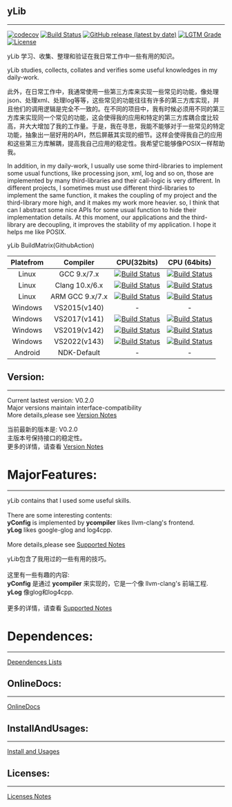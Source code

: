 <!--
 * @Author: Sky
 * @Date: 2019-10-21 13:51:28
 * @LastEditors: Sky
 * @LastEditTime: 2021-12-01 17:02:56
 * @Description: 
 -->
## yLib

****
[![codecov](https://codecov.io/gh/flyinskyin2013/yLib/branch/master/graph/badge.svg?token=CIOCB761NA)](https://codecov.io/gh/flyinskyin2013/yLib)
[![Build Status](https://img.shields.io/github/workflow/status/flyinskyin2013/yLib/linux_x64_gcc)](https://github.com/flyinskyin2013/yLib/actions?query=workflow%3Alinux_x64_gcc)
[![GitHub release (latest by date)](https://img.shields.io/github/v/release/flyinskyin2013/yLib)](https://github.com/flyinskyin2013/yLib/releases)
[![LGTM Grade](https://img.shields.io/lgtm/grade/cpp/github/flyinskyin2013/yLib)](https://lgtm.com/projects/g/flyinskyin2013/yLib)
[![License](https://img.shields.io/badge/license-BSD--3--Clause-green.svg)](License.txt) 

yLib 学习、收集、整理和验证在我日常工作中一些有用的知识。

yLib studies, collects, collates and verifies some useful knowledges in my daily-work.

此外，在日常工作中，我通常使用一些第三方库来实现一些常见的功能，像处理json、处理xml、处理log等等，这些常见的功能往往有许多的第三方库实现，并且他们的调用逻辑是完全不一致的。在不同的项目中，我有时候必须用不同的第三方库来实现同一个常见的功能，这会使得我的应用和特定的第三方库耦合度比较高，并大大增加了我的工作量。于是，我在寻思，我能不能够对于一些常见的特定功能，抽象出一层好用的API，然后屏蔽其实现的细节。这样会使得我自己的应用和这些第三方库解耦，提高我自己应用的稳定性。我希望它能够像POSIX一样帮助我。

In addition, in my daily-work, I usually use some third-libraries to implement some usual functions, like processing json, xml, log and so on, those are implemented by many third-libraries and their call-logic is very different. In different projects, I sometimes must use different third-libraries to implement the same function, it makes the coupling of my project and the third-library more high, and it makes my work more heavier. so, I think that can I abstract some nice APIs for some usual function to hide their implementation details. At this moment, our applications and the third-library are decoupling, it improves the stability of my application. I hope it helps me like POSIX.




yLib BuildMatrix(GithubAction) <br> 

| Platefrom | Compiler | CPU(32bits)  | CPU (64bits) |
| :---: | :---: | :---: | :---: |
| Linux | GCC 9.x/7.x   | [![Build Status][build_linux_x86_gcc]][ci_linux_x86_gcc] |  [![Build Status][build_linux_x64_gcc]][ci_linux_x64_gcc] |  
| Linux | Clang 10.x/6.x | [![Build Status][build_linux_x86_clang]][ci_linux_x86_clang] |  [![Build Status][build_linux_x64_clang]][ci_linux_x64_clang] |  
| Linux | ARM GCC 9.x/7.x | [![Build Status][build_linux_arm_gcc]][ci_linux_arm_gcc] |  [![Build Status][build_linux_aarch64_gcc]][ci_linux_aarch64_gcc] |  
| Windows | VS2015(v140) | - |  - |  
| Windows | VS2017(v141) | [![Build Status][build_windows_x86_vs2017]][ci_windows_x86_vs2017] |  [![Build Status][build_windows_x64_vs2017]][ci_windows_x64_vs2017] |
| Windows | VS2019(v142) | [![Build Status][build_windows_x86_vs2019]][ci_windows_x86_vs2019] |  [![Build Status][build_windows_x64_vs2019]][ci_windows_x64_vs2019] |
| Windows | VS2022(v143) | [![Build Status][build_windows_x86_vs2022]][ci_windows_x86_vs2022] |  [![Build Status][build_windows_x64_vs2022]][ci_windows_x64_vs2022] |
| Android | NDK-Default | - |  - |  

[build_linux_x86_gcc]: https://img.shields.io/github/actions/workflow/status/flyinskyin2013/yLib/linux_x86_gcc.yml?branch=master
[ci_linux_x86_gcc]:https://github.com/flyinskyin2013/yLib/actions?query=workflow%3Alinux_x86_gcc
[build_linux_x64_gcc]: https://img.shields.io/github/actions/workflow/status/flyinskyin2013/yLib/linux_x64_gcc.yml?branch=master
[ci_linux_x64_gcc]: https://github.com/flyinskyin2013/yLib/actions?query=workflow%3Alinux_x64_gcc

[build_linux_x86_clang]:https://img.shields.io/github/actions/workflow/status/flyinskyin2013/yLib/linux_x86_clang.yml?branch=master
[ci_linux_x86_clang]:https://github.com/flyinskyin2013/yLib/actions?query=workflow%3Alinux_x86_clang
[build_linux_x64_clang]:https://img.shields.io/github/actions/workflow/status/flyinskyin2013/yLib/linux_x64_clang.yml?branch=master
[ci_linux_x64_clang]:https://github.com/flyinskyin2013/yLib/actions?query=workflow%3Alinux_x64_clang

[build_linux_arm_gcc]:https://img.shields.io/github/actions/workflow/status/flyinskyin2013/yLib/linux_arm_gcc.yml?branch=master
[ci_linux_arm_gcc]:https://github.com/flyinskyin2013/yLib/actions?query=workflow%linux_arm_gcc
[build_linux_aarch64_gcc]:https://img.shields.io/github/actions/workflow/status/flyinskyin2013/yLib/linux_aarch64_gcc.yml?branch=master
[ci_linux_aarch64_gcc]:https://github.com/flyinskyin2013/yLib/actions?query=workflow%linux_aarch64_gcc

[build_windows_x86_vs2015]:https://img.shields.io/github/actions/workflow/status/flyinskyin2013/yLib/windows_x86_vs2015.yml?branch=master
[ci_windows_x86_vs2015]:https://github.com/flyinskyin2013/yLib/actions?query=workflow%3Awindows_x86_vs2015
[build_windows_x64_vs2015]:https://img.shields.io/github/actions/workflow/status/flyinskyin2013/yLib/windows_x64_vs2015.yml?branch=master
[ci_windows_x64_vs2015]:https://github.com/flyinskyin2013/yLib/actions?query=workflow%3Awindows_x64_vs2015

[build_windows_x86_vs2017]:https://img.shields.io/github/actions/workflow/status/flyinskyin2013/yLib/windows_x86_vs2017.yml?branch=master
[ci_windows_x86_vs2017]:https://github.com/flyinskyin2013/yLib/actions?query=workflow%3Awindows_x86_vs2017
[build_windows_x64_vs2017]:https://img.shields.io/github/actions/workflow/status/flyinskyin2013/yLib/windows_x64_vs2017.yml?branch=master
[ci_windows_x64_vs2017]:https://github.com/flyinskyin2013/yLib/actions?query=workflow%3Awindows_x64_vs2017

[build_windows_x86_vs2019]:https://img.shields.io/github/actions/workflow/status/flyinskyin2013/yLib/windows_x86_vs2019.yml?branch=master
[ci_windows_x86_vs2019]:https://github.com/flyinskyin2013/yLib/actions?query=workflow%3Awindows_x86_vs2019
[build_windows_x64_vs2019]:https://img.shields.io/github/actions/workflow/status/flyinskyin2013/yLib/windows_x64_vs2019.yml?branch=master
[ci_windows_x64_vs2019]:https://github.com/flyinskyin2013/yLib/actions?query=workflow%3Awindows_x64_vs2019


[build_windows_x86_vs2022]:https://img.shields.io/github/actions/workflow/status/flyinskyin2013/yLib/windows_x86_vs2022.yml?branch=master
[ci_windows_x86_vs2022]:https://github.com/flyinskyin2013/yLib/actions?query=workflow%3Awindows_x86_vs2022
[build_windows_x64_vs2022]:https://img.shields.io/github/actions/workflow/status/flyinskyin2013/yLib/windows_x64_vs2022.yml?branch=master
[ci_windows_x64_vs2022]:https://github.com/flyinskyin2013/yLib/actions?query=workflow%3Awindows_x64_vs2022


## Version:
****
Current lastest version: V0.2.0<br> 
Major versions maintain interface-compatibility<br> 
More details,please see [Version Notes](VersionNotes.txt)<br> 

当前最新的版本是:  V0.2.0<br> 
主版本号保持接口的稳定性。 <br> 
更多的详情，请查看 [Version Notes](VersionNotes.txt)<br> 

MajorFeatures:
==========
****
yLib contains that I used some useful skills.<br>
<br> 
There are some interesting contents:<br> 
**yConfig** is implemented by **ycompiler** likes llvm-clang's frontend.<br> 
**yLog** likes google-glog and log4cpp.<br> 
<br> 
More details,please see [Supported Notes](SupportedNotes.txt)<br> 

yLib包含了我用过的一些有用的技巧。<br>
<br>
这里有一些有趣的内容:<br> 
**yConfig** 是通过 **ycompiler** 来实现的，它是一个像 llvm-clang's 前端工程.<br> 
**yLog** 像glog和log4cpp.<br> 
<br> 
更多的详情，请查看 [Supported Notes](SupportedNotes.txt)<br> 

Dependences:
==========
****
[Dependences Lists](DependencesLists.txt)<br> 

## OnlineDocs:
****
[OnlineDocs](http://sky-x.gitee.io/ylib_docs/)<br> 


## InstallAndUsages:
****
[Install and Usages](InstallAndUsages.txt)<br> 

## Licenses:
****
[Licenses Notes](License.txt)<br>
